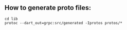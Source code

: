 
## How to generate proto files:

    cd lib
    protoc --dart_out=grpc:src/generated -Iprotos protos/*  